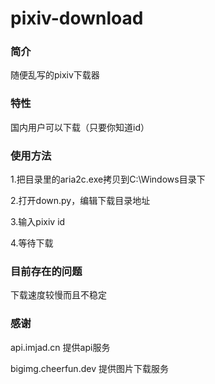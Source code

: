 # pixiv-download

### 简介

随便乱写的pixiv下载器

### 特性

国内用户可以下载（只要你知道id）

### 使用方法

1.把目录里的aria2c.exe拷贝到C:\Windows目录下

2.打开down.py，编辑下载目录地址

3.输入pixiv id

4.等待下载

### 目前存在的问题

下载速度较慢而且不稳定

### 感谢

api.imjad.cn 提供api服务

bigimg.cheerfun.dev 提供图片下载服务